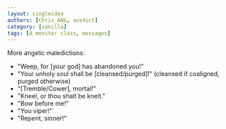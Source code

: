 ```yaml
---
layout: singleidea
authors: [Chris_ANG, aosdict]
category: [vanilla]
tags: [A monster class, messages]
---
```

More angelic maledictions:
* "Weep, for [your god] has abandoned you!"
* "Your unholy soul shall be [cleansed/purged]!" (cleansed if coaligned, purged otherwise)
* "[Tremble/Cower], mortal!"
* "Kneel, or thou shalt be knelt."
* "Bow before me!"
* "You viper!"
* "Repent, sinner!"
